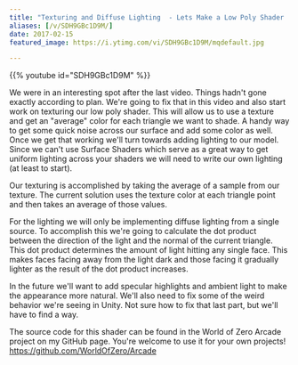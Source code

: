 ```yaml
---
title: "Texturing and Diffuse Lighting  - Lets Make a Low Poly Shader  - Part 2"
aliases: [/v/SDH9GBc1D9M/]
date: 2017-02-15
featured_image: https://i.ytimg.com/vi/SDH9GBc1D9M/mqdefault.jpg

---
```


{{% youtube id="SDH9GBc1D9M" %}}

We were in an interesting spot after the last video. Things hadn't gone exactly according to plan. We're going to fix that in this video and also start work on texturing our low poly shader. This will allow us to use a texture and get an "average" color for each triangle we want to shade. A handy way to get some quick noise across our surface and add some color as well. Once we get that working we'll turn towards adding lighting to our model. Since we can't use Surface Shaders which serve as a great way to get uniform lighting across your shaders we will need to write our own lighting (at least to start).

Our texturing is accomplished by taking the average of a sample from our texture. The current solution uses the texture color at each triangle point and then takes an average of those values.

For the lighting we will only be implementing diffuse lighting from a single source. To accomplish this we're going to calculate the dot product between the direction of the light and the normal of the current triangle. This dot product determines the amount of light hitting any single face. This makes faces facing away from the light dark and those facing it gradually lighter as the result of the dot product increases.

In the future we'll want to add specular highlights and ambient light to make the appearance more natural. We'll also need to fix some of the weird behavior we're seeing in Unity. Not sure how to fix that last part, but we'll have to find a way.

The source code for this shader can be found in the World of Zero Arcade project on my GitHub page. You're welcome to use it for your own projects! https://github.com/WorldOfZero/Arcade